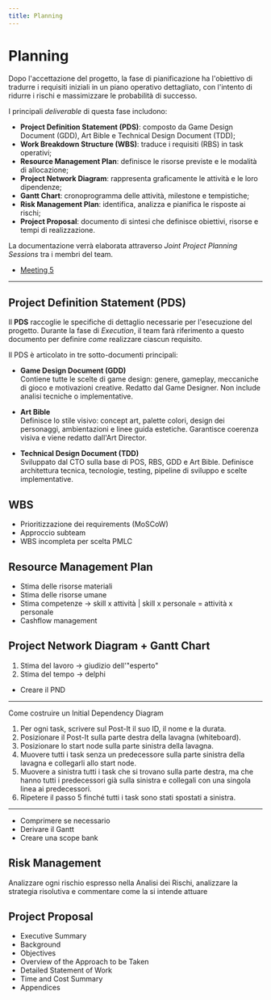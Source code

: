 ```yaml
---
title: Planning
---
```


# Planning

Dopo l'accettazione del progetto, la fase di pianificazione ha l'obiettivo di tradurre i requisiti iniziali in un piano operativo dettagliato, con l'intento di ridurre i rischi e massimizzare le probabilità di successo.  

I principali *deliverable* di questa fase includono:

- **Project Definition Statement (PDS)**: composto da Game Design Document (GDD), Art Bible e Technical Design Document (TDD);
- **Work Breakdown Structure (WBS)**: traduce i requisiti (RBS) in task operativi;
- **Resource Management Plan**: definisce le risorse previste e le modalità di allocazione;
- **Project Network Diagram**: rappresenta graficamente le attività e le loro dipendenze;
- **Gantt Chart**: cronoprogramma delle attività, milestone e tempistiche;
- **Risk Management Plan**: identifica, analizza e pianifica le risposte ai rischi;
- **Project Proposal**: documento di sintesi che definisce obiettivi, risorse e tempi di realizzazione.

La documentazione verrà elaborata attraverso *Joint Project Planning Sessions* tra i membri del team.

- [Meeting 5](./Allegati/Meetings/Meeting%205%20-%2017-07-25.md)

---

## Project Definition Statement (PDS)

Il **PDS** raccoglie le specifiche di dettaglio necessarie per l'esecuzione del progetto. Durante la fase di *Execution*, il team farà riferimento a questo documento per definire *come* realizzare ciascun requisito.

Il PDS è articolato in tre sotto-documenti principali:

- **Game Design Document (GDD)**  
  Contiene tutte le scelte di game design: genere, gameplay, meccaniche di gioco e motivazioni creative. Redatto dal Game Designer. Non include analisi tecniche o implementative.

- **Art Bible**  
  Definisce lo stile visivo: concept art, palette colori, design dei personaggi, ambientazioni e linee guida estetiche. Garantisce coerenza visiva e viene redatto dall'Art Director.

- **Technical Design Document (TDD)**  
  Sviluppato dal CTO sulla base di POS, RBS, GDD e Art Bible. Definisce architettura tecnica, tecnologie, testing, pipeline di sviluppo e scelte implementative.

## WBS

- Prioritizzazione dei requirements (MoSCoW)
- Approccio subteam
- WBS incompleta per scelta PMLC

## Resource Management Plan

- Stima delle risorse materiali
- Stima delle risorse umane
- Stima competenze -> skill x attività | skill x personale = attività x personale
- Cashflow management

## Project Network Diagram + Gantt Chart

1. Stima del lavoro -> giudizio dell'"esperto"
2. Stima del tempo -> delphi

- Creare il PND

---

Come costruire un Initial Dependency Diagram
1. Per ogni task, scrivere sul Post-It il suo ID, il nome e la durata.
2. Posizionare il Post-It sulla parte destra della lavagna (whiteboard).
3. Posizionare lo start node sulla parte sinistra della lavagna.
4. Muovere tutti i task senza un predecessore sulla parte sinistra della
lavagna e collegarli allo start node.
5. Muovere a sinistra tutti i task che si trovano sulla parte destra, ma che
hanno tutti i predecessori già sulla sinistra e collegali con una singola
linea ai predecessori.
6. Ripetere il passo 5 finché tutti i task sono stati spostati a sinistra.

---

- Comprimere se necessario
- Derivare il Gantt
- Creare una scope bank

## Risk Management

Analizzare ogni rischio espresso nella Analisi dei Rischi, analizzare la strategia risolutiva e commentare come la si intende attuare

## Project Proposal

- Executive Summary
- Background
- Objectives
- Overview of the Approach to be Taken
- Detailed Statement of Work
- Time and Cost Summary
- Appendices
